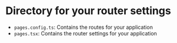 # Directory for your router settings

- `pages.config.ts`: Contains the routes for your application
- `pages.tsx`: Contains the router settings for your application
